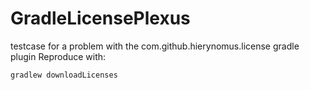 # GradleLicensePlexus
testcase for a problem with the com.github.hierynomus.license gradle plugin
Reproduce with:

```
gradlew downloadLicenses
```
